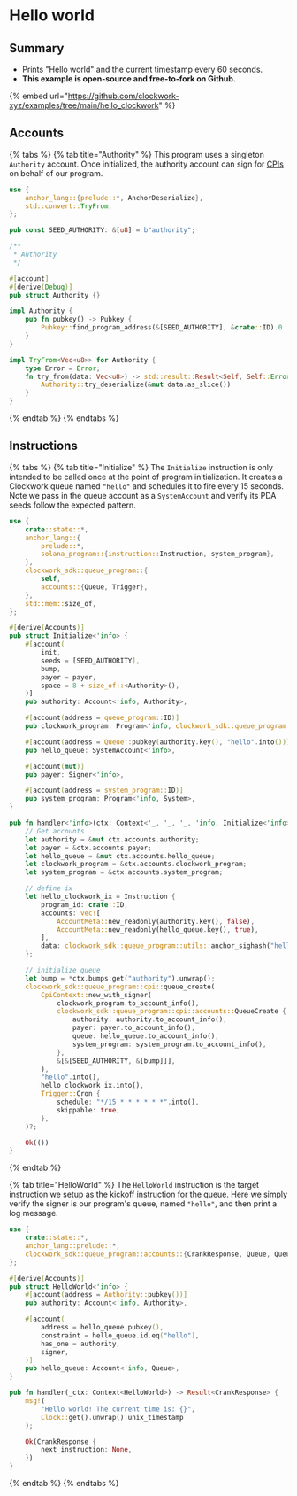 # Hello world

## Summary

* Prints "Hello world" and the current timestamp every 60 seconds.
* **This example is open-source and free-to-fork on Github.**

{% embed url="https://github.com/clockwork-xyz/examples/tree/main/hello_clockwork" %}

## Accounts

{% tabs %}
{% tab title="Authority" %}
This program uses a singleton `Authority` account. Once initialized, the authority account can sign for [CPIs](https://docs.solana.com/developing/programming-model/calling-between-programs) on behalf of our program.

```rust
use {
    anchor_lang::{prelude::*, AnchorDeserialize},
    std::convert::TryFrom,
};

pub const SEED_AUTHORITY: &[u8] = b"authority";

/**
 * Authority
 */

#[account]
#[derive(Debug)]
pub struct Authority {}

impl Authority {
    pub fn pubkey() -> Pubkey {
        Pubkey::find_program_address(&[SEED_AUTHORITY], &crate::ID).0
    }
}

impl TryFrom<Vec<u8>> for Authority {
    type Error = Error;
    fn try_from(data: Vec<u8>) -> std::result::Result<Self, Self::Error> {
        Authority::try_deserialize(&mut data.as_slice())
    }
}

```
{% endtab %}
{% endtabs %}

## Instructions

{% tabs %}
{% tab title="Initialize" %}
The `Initialize` instruction is only intended to be called once at the point of program initialization. It creates a Clockwork queue named `"hello"` and schedules it to fire every 15 seconds. Note we pass in the queue account as a `SystemAccount` and verify its PDA seeds follow the expected pattern.&#x20;

```rust
use {
    crate::state::*,
    anchor_lang::{
        prelude::*,
        solana_program::{instruction::Instruction, system_program},
    },
    clockwork_sdk::queue_program::{
        self,
        accounts::{Queue, Trigger},
    },
    std::mem::size_of,
};

#[derive(Accounts)]
pub struct Initialize<'info> {
    #[account(
        init,
        seeds = [SEED_AUTHORITY],
        bump,
        payer = payer,
        space = 8 + size_of::<Authority>(),
    )]
    pub authority: Account<'info, Authority>,

    #[account(address = queue_program::ID)]
    pub clockwork_program: Program<'info, clockwork_sdk::queue_program::QueueProgram>,

    #[account(address = Queue::pubkey(authority.key(), "hello".into()))]
    pub hello_queue: SystemAccount<'info>,

    #[account(mut)]
    pub payer: Signer<'info>,

    #[account(address = system_program::ID)]
    pub system_program: Program<'info, System>,
}

pub fn handler<'info>(ctx: Context<'_, '_, '_, 'info, Initialize<'info>>) -> Result<()> {
    // Get accounts
    let authority = &mut ctx.accounts.authority;
    let payer = &ctx.accounts.payer;
    let hello_queue = &mut ctx.accounts.hello_queue;
    let clockwork_program = &ctx.accounts.clockwork_program;
    let system_program = &ctx.accounts.system_program;

    // define ix
    let hello_clockwork_ix = Instruction {
        program_id: crate::ID,
        accounts: vec![
            AccountMeta::new_readonly(authority.key(), false),
            AccountMeta::new_readonly(hello_queue.key(), true),
        ],
        data: clockwork_sdk::queue_program::utils::anchor_sighash("hello_world").to_vec(),
    };

    // initialize queue
    let bump = *ctx.bumps.get("authority").unwrap();
    clockwork_sdk::queue_program::cpi::queue_create(
        CpiContext::new_with_signer(
            clockwork_program.to_account_info(),
            clockwork_sdk::queue_program::cpi::accounts::QueueCreate {
                authority: authority.to_account_info(),
                payer: payer.to_account_info(),
                queue: hello_queue.to_account_info(),
                system_program: system_program.to_account_info(),
            },
            &[&[SEED_AUTHORITY, &[bump]]],
        ),
        "hello".into(),
        hello_clockwork_ix.into(),
        Trigger::Cron {
            schedule: "*/15 * * * * * *".into(),
            skippable: true,
        },
    )?;

    Ok(())
}

```
{% endtab %}

{% tab title="HelloWorld" %}
The `HelloWorld` instruction is the target instruction we setup as the kickoff instruction for the queue. Here we simply verify the signer is our program's queue, named `"hello"`, and then print a log message.

```rust
use {
    crate::state::*,
    anchor_lang::prelude::*,
    clockwork_sdk::queue_program::accounts::{CrankResponse, Queue, QueueAccount},
};

#[derive(Accounts)]
pub struct HelloWorld<'info> {
    #[account(address = Authority::pubkey())]
    pub authority: Account<'info, Authority>,

    #[account(
        address = hello_queue.pubkey(),
        constraint = hello_queue.id.eq("hello"),
        has_one = authority,
        signer, 
    )]
    pub hello_queue: Account<'info, Queue>,
}

pub fn handler(_ctx: Context<HelloWorld>) -> Result<CrankResponse> {
    msg!(
        "Hello world! The current time is: {}",
        Clock::get().unwrap().unix_timestamp
    );

    Ok(CrankResponse {
        next_instruction: None,
    })
}

```
{% endtab %}
{% endtabs %}
